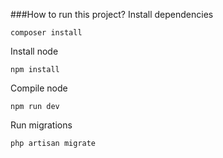 ###How to run this project?
Install dependencies
    
    composer install

Install node
    
    npm install 

Compile node

    npm run dev

Run migrations

    php artisan migrate
